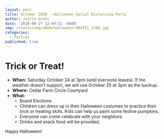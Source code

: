 ```yaml
---
layout: post
title: October 2020 - Halloween Social Distancing Party
author: Justin Grant
date: '2020-09-27 12:04:51 -0400'
img: /static/img/2020/halloween-994751_1280.jpg
categories:
  - Parties
published: true
---
```


# Trick or Treat!

* **When:** Saturday October 24 at 3pm (until everyone leaves).  If the weather doesn't 
support, we will use October 25 at 3pm as the backup.
* **Where:** Cedar Farm Circle Courtyard
* **What:**
  * Board Elections
  * Children can dress up in their Halloween costumes to practice their trick or treating skills. Kids can help us 
paint some festive pumpkins.
  * Everyone can come celebrate with your neighbors
  * Drinks and snack food will be provided.

Happy Halloween!
